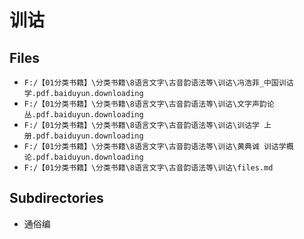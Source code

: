 # 训诂

## Files

- `F:/【01分类书籍】\分类书籍\8语言文字\古音韵语法等\训诂\冯浩菲_中国训诂学.pdf.baiduyun.downloading`
- `F:/【01分类书籍】\分类书籍\8语言文字\古音韵语法等\训诂\文字声韵论丛.pdf.baiduyun.downloading`
- `F:/【01分类书籍】\分类书籍\8语言文字\古音韵语法等\训诂\训诂学 上册.pdf.baiduyun.downloading`
- `F:/【01分类书籍】\分类书籍\8语言文字\古音韵语法等\训诂\黄典诚 训诂学概论.pdf.baiduyun.downloading`
- `F:/【01分类书籍】\分类书籍\8语言文字\古音韵语法等\训诂\files.md`

## Subdirectories

- 通俗编
